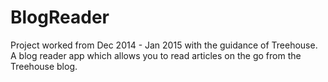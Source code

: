 # BlogReader
Project worked from Dec 2014 - Jan 2015 with the guidance of Treehouse.
A blog reader app which allows you to read articles on the go from the Treehouse blog.
